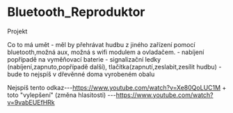 # Bluetooth_Reproduktor
Projekt 

Co to má umět - měl by přehrávat hudbu z jiného zařízení pomocí bluetooth,možná aux, možná s wifi modulem a ovladačem.
              - nabíjení popřípadě na vyměňovací baterie 
              - signalizační ledky (nabíjení,zapnuto,popřípadě další), tlačítka(zapnutí,zeslabit,zesílit hudbu)
              - bude to nejspíš v dřevěnné doma vyrobeném obalu



Nejspíš tento odkaz---https://www.youtube.com/watch?v=Xe80QoLUC1M
       + toto "vylepšení" (změna hlasitosti) ---https://www.youtube.com/watch?v=9vabEUEfHRk
